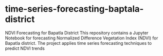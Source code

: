 # time-series-forecasting-baptala-district
NDVI Forecasting for Bapatla District This repository contains a Jupyter Notebook for forecasting Normalized Difference Vegetation Index (NDVI) for Bapatla district. The project applies time series forecasting techniques to predict NDVI trends
